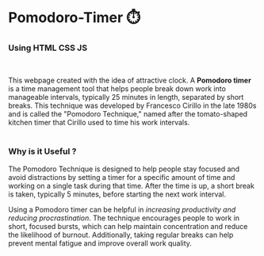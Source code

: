 # Pomodoro-Timer ⏱️

### Using HTML CSS JS

<br>

This webpage created with the idea of attractive clock.
A **Pomodoro timer** is a time management tool that helps people break down work into manageable intervals, typically 25 minutes in length, separated by short breaks. This technique was developed by Francesco Cirillo in the late 1980s and is called the "Pomodoro Technique," named after the tomato-shaped kitchen timer that Cirillo used to time his work intervals.
<br>
<br>

### Why is it Useful ? 
The Pomodoro Technique is designed to help people stay focused and avoid distractions by setting a timer for a specific amount of time and working on a single task during that time. After the time is up, a short break is taken, typically 5 minutes, before starting the next work interval.
<br>

Using a Pomodoro timer can be helpful in *increasing productivity and reducing procrastination*. The technique encourages people to work in short, focused bursts, which can help maintain concentration and reduce the likelihood of burnout. Additionally, taking regular breaks can help prevent mental fatigue and improve overall work quality.
